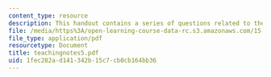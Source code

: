 ```yaml
---
content_type: resource
description: This handout contains a series of questions related to the case study.
file: /media/https%3A/open-learning-course-data-rc.s3.amazonaws.com/15-967-managing-and-volunteering-in-the-non-profit-sector-spring-2005/1fec282ad141342b15c7cb0cb164bb36_teachingnotes5.pdf
file_type: application/pdf
resourcetype: Document
title: teachingnotes5.pdf
uid: 1fec282a-d141-342b-15c7-cb0cb164bb36
---
```

